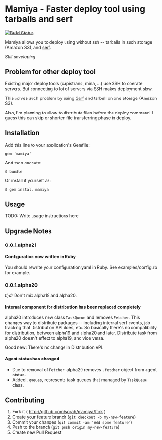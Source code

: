 # Mamiya - Faster deploy tool using tarballs and serf

[![Build Status](https://travis-ci.org/sorah/mamiya.png?branch=master)](https://travis-ci.org/sorah/mamiya)

Mamiya allows you to deploy using without ssh -- tarballs in such storage (Amazon S3), and [serf](http://www.serfdom.io/).

_Still developing_

## Problem for other deploy tool

Existing major deploy tools (capistrano, mina, ...) use SSH to operate servers.
But connecting to lot of servers via SSH makes deployment slow.

This solves such problem by using [Serf](http://www.serfdom.io/) and tarball on one storage (Amazon S3).

Also, I'm planning to allow to distribute files before the deploy command. I guess this can skip or shorten
file transferring phase in deploy.

## Installation

Add this line to your application's Gemfile:

    gem 'mamiya'

And then execute:

    $ bundle

Or install it yourself as:

    $ gem install mamiya

## Usage

TODO: Write usage instructions here

## Upgrade Notes

### 0.0.1.alpha21

#### Configuration now written in Ruby

You should rewrite your configuration yaml in Ruby. See examples/config.rb for example.

### 0.0.1.alpha20

_tl;dr_ Don't mix alpha19 and alpha20.

#### Internal component for distribution has been replaced completely

alpha20 introduces new class `TaskQueue` and removes `Fetcher`. This changes way to distribute packages -- including internal serf events, job tracking that Distribution API does, etc.
So basically there's no compatibility for distribution, between alpha19 and alpha20 and later. Distribute task from alpha20 doesn't effect to alpha19, and vice versa.

Good new: There's no change in Distribution API.

#### Agent status has changed

- Due to removal of `Fetcher`, alpha20 removes `.fetcher` object from agent status.
- Added `.queues`, represents task queues that managed by `TaskQueue` class.

## Contributing

1. Fork it ( http://github.com/sorah/mamiya/fork )
2. Create your feature branch (`git checkout -b my-new-feature`)
3. Commit your changes (`git commit -am 'Add some feature'`)
4. Push to the branch (`git push origin my-new-feature`)
5. Create new Pull Request
